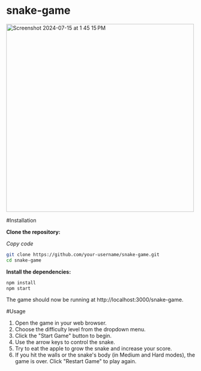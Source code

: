 # snake-game

<img width="500" alt="Screenshot 2024-07-15 at 1 45 15 PM" src="https://github.com/user-attachments/assets/bc7f5759-b2e5-4b26-88bd-94efa90af468">

#Installation

**Clone the repository:**

  *Copy code*
  ```bash
  git clone https://github.com/your-username/snake-game.git
  cd snake-game
  ```
**Install the dependencies:**
  ```bash
  npm install
  npm start
  ```

The game should now be running at http://localhost:3000/snake-game.

#Usage

  1. Open the game in your web browser.
  2. Choose the difficulty level from the dropdown menu.
  3. Click the "Start Game" button to begin.
  4. Use the arrow keys to control the snake.
  5. Try to eat the apple to grow the snake and increase your score.
  6. If you hit the walls or the snake's body (in Medium and Hard modes), the game is over. Click "Restart Game" to play again.
